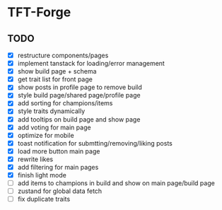 # TFT-Forge

## TODO

- [x] restructure components/pages
- [x] implement tanstack for loading/error management
- [x] show build page + schema
- [x] get trait list for front page
- [x] show posts in profile page to remove build
- [x] style build page/shared page/profile page
- [x] add sorting for champions/items
- [x] style traits dynamically
- [x] add tooltips on build page and show page
- [x] add voting for main page
- [x] optimize for mobile
- [x] toast notification for submtting/removing/liking posts
- [x] load more button main page
- [x] rewrite likes
- [x] add filtering for main pages
- [x] finish light mode
- [ ] add items to champions in build and show on main page/build page
- [ ] zustand for global data fetch
- [ ] fix duplicate traits
